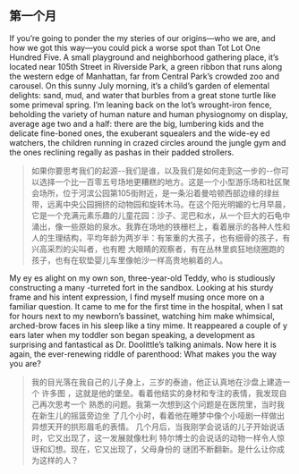 ## 第一个月
If you’re going to ponder the my steries of our origins—who we are, and how we got this way—you could pick a worse spot than Tot Lot One Hundred Five. A small playground and neighborhood gathering place, it’s located near 105th Street in Riverside Park, a green ribbon that runs along the western edge of Manhattan, far from Central Park’s crowded zoo and carousel. On this sunny July morning, it’s a child’s garden of elemental delights: sand, mud, and water that burbles from a great stone turtle like some primeval spring. I’m leaning back on the lot’s wrought-iron fence, beholding the variety of human nature and human physiognomy on display, average age two and a half: there are the big, lumbering kids and the delicate fine-boned ones, the exuberant squealers and the wide-ey ed watchers, the children running in crazed circles around the jungle gym and the ones reclining regally as pashas in their padded strollers. 
> 如果你要思考我们的起源--我们是谁，以及我们是如何走到这一步的--你可以选择一个比一百零五号场地更糟糕的地方。这是一个小型游乐场和社区聚会场所，位于河滨公园第105街附近，是一条沿着曼哈顿西部边缘的绿丝带，远离中央公园拥挤的动物园和旋转木马。在这个阳光明媚的七月早晨，它是一个充满元素乐趣的儿童花园：沙子、泥巴和水，从一个巨大的石龟中涌出，像一些原始的泉水。我靠在场地的铁栅栏上，看着展示的各种人性和人的生理结构，平均年龄为两岁半：有笨重的大孩子，也有细骨的孩子，有兴高采烈的尖叫者，也有瞪
大眼睛的观察者，有在丛林里疯狂地绕圈跑的孩子，也有在软垫婴儿车里像帕沙一样高贵地躺着的人。

My ey es alight on my own son, three-year-old Teddy, who is studiously constructing a many -turreted fort in the sandbox. Looking at his sturdy frame and his intent expression, I find myself musing once more on a familiar question. It came to me for the first time in the hospital, when I sat for hours next to my newborn’s bassinet, watching him make whimsical, arched-brow faces in his sleep like a tiny mime. It reappeared a couple of y ears later when my toddler son began speaking, a development as surprising and fantastical as Dr. Doolittle’s talking animals. Now here it is again, the ever-renewing riddle of parenthood: What makes you the way you are?
> 我的目光落在我自己的儿子身上，三岁的泰迪，他正认真地在沙盘上建造一个
许多图
，这就是他的堡垒。看着他结实的身材和专注的表情，我发现自己再次思考一个
熟悉的问题。我第一次想到这个问题是在医院里，当时我在新生儿的摇篮旁边坐
了几个小时，看着他在睡梦中像个小哑剧一样做出异想天开的拱形眉毛的表情。
几个月后，当我刚学会说话的儿子开始说话时，它又出现了，这一发展就像杜利
特尔博士的会说话的动物一样令人惊讶和幻想。现在，它又出现了，父母身份的
谜团不断翻新。是什么让你成为这样的人？
